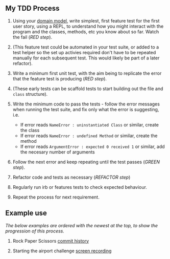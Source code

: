## My TDD Process

<!-- update to include feature tests (e.g. capybara on web) -->

1. Using your [domain model](https://github.com/mattTea/Portfolio/blob/master/processes/problem_breakdown.md), write simplest, first feature test for the first user story, using a REPL, to understand how you might interact with the program and the classes, methods, etc you know about so far. Watch the fail (_RED step_).
2. (This feature test could be automated in your test suite, or added to a test helper so the set up activies required don't have to be repeated manually for each subsequent test. This would likely be part of a later refactor).
3. Write a minimum first unit test, with the aim being to replicate the error that the feature test is producing (_RED step_).
4. (These early tests can be scaffold tests to start building out the file and `class` structure).
5. Write the minimum code to pass the tests - follow the error messages when running the test suite, and fix only what the error is suggesting, i.e.
    - If error reads `NameError : uninstantiated Class` or similar, create the class
    - If error reads `NameError : undefined Method` or similar, create the method
    - If error reads `ArgumentError : expected 0 received 1` or similar, add the necesary number of arguments

6. Follow the next error and keep repeating until the test passes (_GREEN step_).
7. Refactor code and tests as necessary (_REFACTOR step_)
8. Regularly run irb or features tests to check expected behaviour.
9. Repeat the process for next requirement.



## Example use

_The below examples are ordered with the newest at the top, to show the progression of this process._


1. Rock Paper Scissors [commit history](https://github.com/mattTea/rps-challenge/commits/master)

2. Starting the airport challenge [screen recording](https://github.com/mattTea/airport_challenge/blob/master/problem/TDD-screen-recording-airport.mp4)

